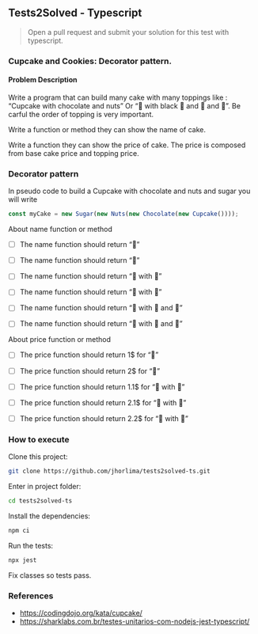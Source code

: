 
## Tests2Solved - Typescript

> Open a pull request and submit your solution for this test with typescript.

### Cupcake and Cookies: Decorator pattern.

#### Problem Description
Write a program that can build many cake with many toppings like : “Cupcake with chocolate and nuts” Or “🧁 with black 🍫 and 🥜 and 🍬”. Be carful the order of topping is very important.

Write a function or method they can show the name of cake.

Write a function they can show the price of cake. The price is composed from base cake price and topping price.

### Decorator pattern
In pseudo code to build a Cupcake with chocolate and nuts and sugar you will write

```ts
const myCake = new Sugar(new Nuts(new Chocolate(new Cupcake())));
```

About name function or method

- [ ] The name function should return “🧁”

- [ ] The name function should return “🍪”

- [ ] The name function should return “🧁 with 🍫”

- [ ] The name function should return “🍪 with 🍫”

- [ ] The name function should return “🍪 with 🍫 and 🥜”

- [ ] The name function should return “🍪 with 🥜 and 🍫”



About price function or method

- [ ] The price function should return 1$ for “🧁”

- [ ] The price function should return 2$ for “🍪”

- [ ] The price function should return 1.1$ for “🧁 with 🍫”

- [ ] The price function should return 2.1$ for “🍪 with 🍫”

- [ ] The price function should return 2.2$ for “🍪 with 🥜”

### How to execute

Clone this project:

```bash
git clone https://github.com/jhorlima/tests2solved-ts.git
```

Enter in project folder:

```bash
cd tests2solved-ts
```

Install the dependencies:
```bash
npm ci
```

Run the tests:

```bash
npx jest
```

Fix classes so tests pass.

### References

- https://codingdojo.org/kata/cupcake/
- https://sharklabs.com.br/testes-unitarios-com-nodejs-jest-typescript/
